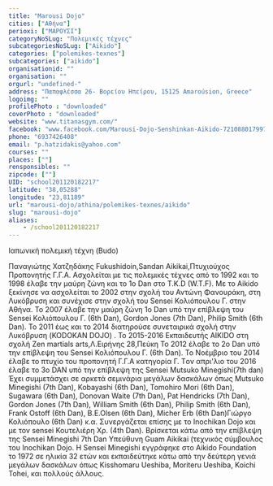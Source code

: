 ```yaml
---
title: "Marousi Dojo"
cities: ["Αθήνα"]
perioxi: ["ΜΑΡΟΥΣΙ"]
categoryNoSLug: "Πολεμικές τέχνες"
subcategoriesNoSLug: ["Aikido"]
categories: ["polemikes-texnes"]
subcategories: ["aikido"]
organisationid: ""
organisation: ""
orgurl: "undefined-"
address: "Παπαφλέσσα 26- Βορείου Ηπείρου, 15125 Amaroúsion, Greece"
logoimg: ""
profilePhoto : "downloaded"
coverPhoto : "downloaded"
website: "www.titanasgym.com/"
facebook: "www.facebook.com/Marousi-Dojo-Senshinkan-Aikido-721088017997556/"
phone: "6937426408"
email: "p.hatzidakis@yahoo.com"
courses: ""
places: [""]
rensponsibles: ""
zipcode: [""]
UID: "school201120182217"
latitude: "38,05288"
longitude: "23,81189"
url: "marousi-dojo/athina/polemikes-texnes/aikido"
slug: "marousi-dojo"
aliases:
    - /school201120182217
---
```



Ιαπωνική πολεμική τέχνη (Budo)

Παναγιώτης Χατζηδάκης Fukushidoin,Sandan Aikikai,Πτυχιούχος Προπονητής Γ.Γ.Α. Ασχολείται με τις πολεμικές τέχνες από το 1992 και το 1998 έλαβε την μαύρη ζώνη και το 1ο Dan στο T.K.D (W.T.F). Με το Aikido ξεκίνησε να ασχολείται το 2002 στην σχολή του Αντώνη Φανουράκη, στη Λυκόβρυση και συνέχισε στην σχολή του Sensei Κολιόπουλου Γ. στην Αθήνα. Το 2007 έλαβε την μαύρη ζώνη 1o Dan υπό την επίβλεψη του Sensei Κολιόπουλου Γ. (6th Dan), Gordon Jones (7th Dan), Philip Smith (6th Dan). Το 2011 έως και το 2014 διατηρούσε συνεταιρικά σχολή στην Λυκόβρυση (KODOKAN DOJO) . Το 2015-2016 Εκπαιδευτής AIKIDO στη σχολή Zen martials arts,Λ.Ειρήνης 28,Πεύκη Το 2012 έλαβε το 2o Dan υπό την επίβλεψη του Sensei Κολιόπουλου Γ. (6th Dan). Το Νοέμβριο του 2014 έλαβε το πτυχίο του προπονητή Γ.Γ.Α κατηγορία Γ. Tον απρι&#39;λιο του 2016 έλαβε το 3ο DAN υπό την επίβλεψη της Sensei Mutsuko Minegishi(7th dan) Έχει συμμετάσχει σε αρκετά σεμινάρια μεγάλων δασκάλων όπως Mutsuko Minegishi (7th Dan), Kobayashi (6th Dan), Tomohiro Mori (6th Dan), Sugawara (6th Dan), Donovan Waite (7th Dan), Pat Hendricks (7th Dan), Gordon Jones (7th Dan), William Smith (6th Dan), Philip Smith (6th Dan), Frank Ostoff (6th Dan), B.E.Olsen (6th Dan), Micher Erb (6th Dan)Γιώργο Κολιόπουλο (6th Dan) κ.α. Συνεργάζεται επίσης με το Inochikan Dojo και με τον sensei Κουτελιέρη Χρ. (4th Dan). Βρίσκεται κάτω από την επίβλεψη της Sensei Minegishi 7th Dan Υπεύθυνη Guam Aikikai (τεχνικός σύμβουλος του Inochikan Dojo. Η Sensei Minegishi εγγράφηκε στο Aikido Foundation το 1972 σε ηλικία 32 ετών και εκπαιδεύτηκε κάτω από την δεύτερη γενιά μεγάλων δασκάλων όπως Kisshomaru Ueshiba, Moriteru Ueshiba, Koichi Tohei, και πολλούς άλλους.